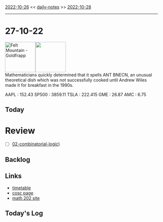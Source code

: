 [2022-10-26](daily_notes/2022-10-26) << [daily-notes](notes/daily-notes.md) >> [2022-10-28](daily_notes/2022-10-28)

---
# 27-10-22
<a href='spotify:album:7Ce9F1Eof9r7u9tr702H5C'><img src='https://i.scdn.co/image/3e37b8c206eceb4dc5f064f2a86de0fc562b7f1d' alt='Felt Mountain - Goldfrapp' height=100></a><img src='https://imgs.xkcd.com/comics/fermats_first_theorem.png' height=100>
<br>Mathematicians quickly determined that it spells ANT BNECN, an unusual theoretical dish which was not successfully cooked until Andrew Wiles made it for breakfast in the 1990s.

AAPL : 152.43 
SP500 : 3859.11 
TSLA : 222.415
GME : 26.87
AMC : 6.75

## Today



# Review
- [ ] [02-combinatorial-logic)](notes/02-combinatorial-logic.md)

## Backlog


## Links
- [timetable](https://i.imgur.com/9ghbvAG.png)
- [cosc page](https://cosc203.cspages.otago.ac.nz)
- [math 202 site](https://www.maths.otago.ac.nz/?resOLAF)

## Today's Log